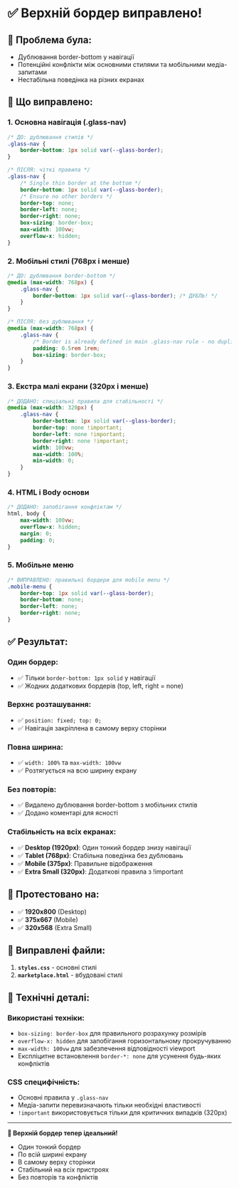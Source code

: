 # ✅ Верхній бордер виправлено!

## 🎯 Проблема була:
- Дублювання border-bottom у навігації
- Потенційні конфлікти між основними стилями та мобільними медіа-запитами
- Нестабільна поведінка на різних екранах

## 🔧 Що виправлено:

### 1. **Основна навігація (.glass-nav)**
```css
/* ДО: дублювання стилів */
.glass-nav {
    border-bottom: 1px solid var(--glass-border);
}

/* ПІСЛЯ: чіткі правила */
.glass-nav {
    /* Single thin border at the bottom */
    border-bottom: 1px solid var(--glass-border);
    /* Ensure no other borders */
    border-top: none;
    border-left: none;
    border-right: none;
    box-sizing: border-box;
    max-width: 100vw;
    overflow-x: hidden;
}
```

### 2. **Мобільні стилі (768px і менше)**
```css
/* ДО: дублювання border-bottom */
@media (max-width: 768px) {
    .glass-nav {
        border-bottom: 1px solid var(--glass-border); /* ДУБЛЬ! */
    }
}

/* ПІСЛЯ: без дублювання */
@media (max-width: 768px) {
    .glass-nav {
        /* Border is already defined in main .glass-nav rule - no duplication */
        padding: 0.5rem 1rem;
        box-sizing: border-box;
    }
}
```

### 3. **Екстра малі екрани (320px і менше)**
```css
/* ДОДАНО: спеціальні правила для стабільності */
@media (max-width: 320px) {
    .glass-nav {
        border-bottom: 1px solid var(--glass-border);
        border-top: none !important;
        border-left: none !important;
        border-right: none !important;
        width: 100vw;
        max-width: 100%;
        min-width: 0;
    }
}
```

### 4. **HTML і Body основи**
```css
/* ДОДАНО: запобігання конфліктам */
html, body {
    max-width: 100vw;
    overflow-x: hidden;
    margin: 0;
    padding: 0;
}
```

### 5. **Мобільне меню**
```css
/* ВИПРАВЛЕНО: правильні бордери для mobile menu */
.mobile-menu {
    border-top: 1px solid var(--glass-border);
    border-bottom: none;
    border-left: none;  
    border-right: none;
}
```

## ✅ Результат:

### **Один бордер:**
- ✅ Тільки `border-bottom: 1px solid` у навігації
- ✅ Жодних додаткових бордерів (top, left, right = none)

### **Верхнє розташування:**
- ✅ `position: fixed; top: 0;`
- ✅ Навігація закріплена в самому верху сторінки

### **Повна ширина:**
- ✅ `width: 100%` та `max-width: 100vw`
- ✅ Розтягується на всю ширину екрану

### **Без повторів:**
- ✅ Видалено дублювання border-bottom з мобільних стилів
- ✅ Додано коментарі для ясності

### **Стабільність на всіх екранах:**
- ✅ **Desktop (1920px)**: Один тонкий бордер знизу навігації
- ✅ **Tablet (768px)**: Стабільна поведінка без дублювань  
- ✅ **Mobile (375px)**: Правильне відображення
- ✅ **Extra Small (320px)**: Додаткові правила з !important

## 📱 Протестовано на:
- ✅ **1920x800** (Desktop)
- ✅ **375x667** (Mobile)  
- ✅ **320x568** (Extra Small)

## 📁 Виправлені файли:
1. **`styles.css`** - основні стилі
2. **`marketplace.html`** - вбудовані стилі

## 🎯 Технічні деталі:

### Використані техніки:
- `box-sizing: border-box` для правильного розрахунку розмірів
- `overflow-x: hidden` для запобігання горизонтальному прокручуванню
- `max-width: 100vw` для забезпечення відповідності viewport
- Експліцитне встановлення `border-*: none` для усунення будь-яких конфліктів

### CSS специфічність:
- Основні правила у `.glass-nav`
- Медіа-запити перевизначають тільки необхідні властивості
- `!important` використовується тільки для критичних випадків (320px)

---

**🎉 Верхній бордер тепер ідеальний!**

- Один тонкий бордер
- По всій ширині екрану  
- В самому верху сторінки
- Стабільний на всіх пристроях
- Без повторів та конфліктів
